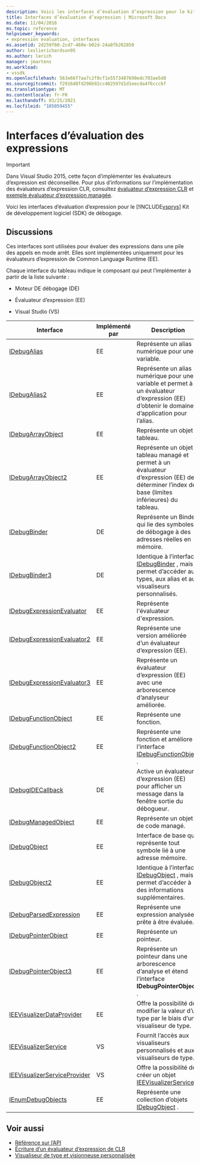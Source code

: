 ```yaml
---
description: Voici les interfaces d’évaluation d’expression pour le kit de développement logiciel (SDK) de débogage Visual Studio.
title: Interfaces d’évaluation d’expression | Microsoft Docs
ms.date: 11/04/2016
ms.topic: reference
helpviewer_keywords:
- expression evaluation, interfaces
ms.assetid: 2d259f60-2cd7-460e-b02d-24a8fb202850
author: leslierichardson95
ms.author: lerich
manager: jmartens
ms.workload:
- vssdk
ms.openlocfilehash: 563e66f7aa7c2f8cf1e5573487690edc703ae5d8
ms.sourcegitcommit: f2916d8fd296b92cc402597d1d1eecda4f6cccbf
ms.translationtype: MT
ms.contentlocale: fr-FR
ms.lasthandoff: 03/25/2021
ms.locfileid: "105059455"
---
```

# <a name="expression-evaluation-interfaces"></a>Interfaces d’évaluation des expressions
> [!IMPORTANT]
> Dans Visual Studio 2015, cette façon d’implémenter les évaluateurs d’expression est déconseillée. Pour plus d’informations sur l’implémentation des évaluateurs d’expression CLR, consultez [évaluateur d’expression CLR](https://github.com/Microsoft/ConcordExtensibilitySamples/wiki/CLR-Expression-Evaluators) et [exemple évaluateur d’expression managée](https://github.com/Microsoft/ConcordExtensibilitySamples/wiki/Managed-Expression-Evaluator-Sample).

 Voici les interfaces d’évaluation d’expression pour le [!INCLUDE[vsprvs](../../../code-quality/includes/vsprvs_md.md)] Kit de développement logiciel (SDK) de débogage.

## <a name="discussion"></a>Discussions
 Ces interfaces sont utilisées pour évaluer des expressions dans une pile des appels en mode arrêt. Elles sont implémentées uniquement pour les évaluateurs d’expression de Common Language Runtime (EE).

 Chaque interface du tableau indique le composant qui peut l’implémenter à partir de la liste suivante :

- Moteur DE débogage (DE)

- Évaluateur d’expression (EE)

- Visual Studio (VS)

|Interface|Implémenté par|Description|
|---------------|--------------------|-----------------|
|[IDebugAlias](../../../extensibility/debugger/reference/idebugalias.md)|EE|Représente un alias numérique pour une variable.|
|[IDebugAlias2](../../../extensibility/debugger/reference/idebugalias2.md)|EE|Représente un alias numérique pour une variable et permet à un évaluateur d’expression (EE) d’obtenir le domaine d’application pour l’alias.|
|[IDebugArrayObject](../../../extensibility/debugger/reference/idebugarrayobject.md)|EE|Représente un objet tableau.|
|[IDebugArrayObject2](../../../extensibility/debugger/reference/idebugarrayobject2.md)|EE|Représente un objet tableau managé et permet à un évaluateur d’expression (EE) de déterminer l’index de base (limites inférieures) du tableau.|
|[IDebugBinder](../../../extensibility/debugger/reference/idebugbinder.md)|DE|Représente un Binder qui lie des symboles de débogage à des adresses réelles en mémoire.|
|[IDebugBinder3](../../../extensibility/debugger/reference/idebugbinder3.md)|DE|Identique à l’interface [IDebugBinder](../../../extensibility/debugger/reference/idebugbinder.md) , mais permet d’accéder aux types, aux alias et aux visualiseurs personnalisés.|
|[IDebugExpressionEvaluator](../../../extensibility/debugger/reference/idebugexpressionevaluator.md)|EE|Représente l'évaluateur d'expression.|
|[IDebugExpressionEvaluator2](../../../extensibility/debugger/reference/idebugexpressionevaluator2.md)|EE|Représente une version améliorée d’un évaluateur d’expression (EE).|
|[IDebugExpressionEvaluator3](../../../extensibility/debugger/reference/idebugexpressionevaluator3.md)|EE|Représente un évaluateur d’expression (EE) avec une arborescence d’analyseur améliorée.|
|[IDebugFunctionObject](../../../extensibility/debugger/reference/idebugfunctionobject.md)|EE|Représente une fonction.|
|[IDebugFunctionObject2](../../../extensibility/debugger/reference/idebugfunctionobject2.md)|EE|Représente une fonction et améliore l’interface [IDebugFunctionObject](../../../extensibility/debugger/reference/idebugfunctionobject.md) .|
|[IDebugIDECallback](../../../extensibility/debugger/reference/idebugidecallback.md)|DE|Active un évaluateur d’expression (EE) pour afficher un message dans la fenêtre sortie du débogueur.|
|[IDebugManagedObject](../../../extensibility/debugger/reference/idebugmanagedobject.md)|EE|Représente un objet de code managé.|
|[IDebugObject](../../../extensibility/debugger/reference/idebugobject.md)|EE|Interface de base qui représente tout symbole lié à une adresse mémoire.|
|[IDebugObject2](../../../extensibility/debugger/reference/idebugobject2.md)|EE|Identique à l’interface [IDebugObject](../../../extensibility/debugger/reference/idebugobject.md) , mais permet d’accéder à des informations supplémentaires.|
|[IDebugParsedExpression](../../../extensibility/debugger/reference/idebugparsedexpression.md)|EE|Représente une expression analysée prête à être évaluée.|
|[IDebugPointerObject](../../../extensibility/debugger/reference/idebugpointerobject.md)|EE|Représente un pointeur.|
|[IDebugPointerObject3](../../../extensibility/debugger/reference/idebugpointerobject3.md)|EE|Représente un pointeur dans une arborescence d’analyse et étend l’interface **IDebugPointerObject** .|
|[IEEVisualizerDataProvider](../../../extensibility/debugger/reference/ieevisualizerdataprovider.md)|EE|Offre la possibilité de modifier la valeur d’un type par le biais d’un visualiseur de type.|
|[IEEVisualizerService](../../../extensibility/debugger/reference/ieevisualizerservice.md)|VS|Fournit l’accès aux visualiseurs personnalisés et aux visualiseurs de type.|
|[IEEVisualizerServiceProvider](../../../extensibility/debugger/reference/ieevisualizerserviceprovider.md)|VS|Offre la possibilité de créer un objet [IEEVisualizerService](../../../extensibility/debugger/reference/ieevisualizerservice.md) .|
|[IEnumDebugObjects](../../../extensibility/debugger/reference/ienumdebugobjects.md)|EE|Représente une collection d’objets [IDebugObject](../../../extensibility/debugger/reference/idebugobject.md) .|

## <a name="see-also"></a>Voir aussi
- [Référence sur l’API](../../../extensibility/debugger/reference/api-reference-visual-studio-debugging.md)
- [Écriture d’un évaluateur d’expression de CLR](../../../extensibility/debugger/writing-a-common-language-runtime-expression-evaluator.md)
- [Visualiseur de type et visionneuse personnalisée](../../../extensibility/debugger/type-visualizer-and-custom-viewer.md)
